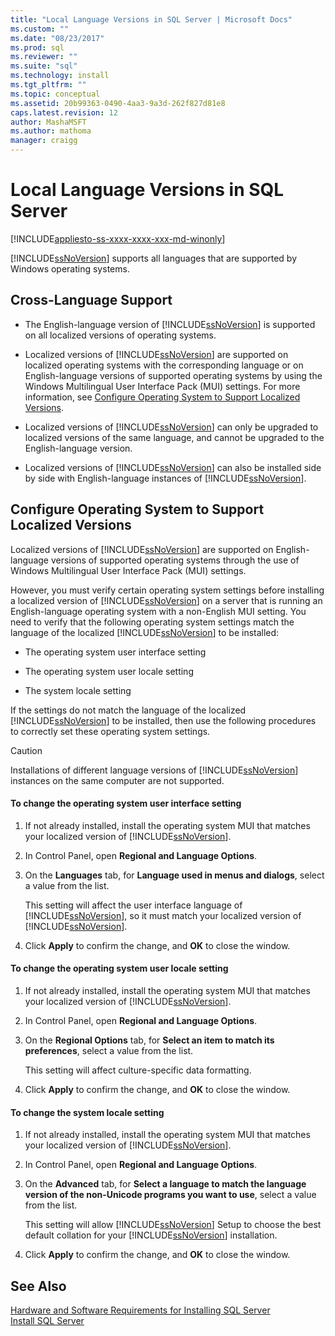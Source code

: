 ```yaml
---
title: "Local Language Versions in SQL Server | Microsoft Docs"
ms.custom: ""
ms.date: "08/23/2017"
ms.prod: sql
ms.reviewer: ""
ms.suite: "sql"
ms.technology: install
ms.tgt_pltfrm: ""
ms.topic: conceptual
ms.assetid: 20b99363-0490-4aa3-9a3d-262f827d81e8
caps.latest.revision: 12
author: MashaMSFT
ms.author: mathoma
manager: craigg
---
```

# Local Language Versions in SQL Server
[!INCLUDE[appliesto-ss-xxxx-xxxx-xxx-md-winonly](../../includes/appliesto-ss-xxxx-xxxx-xxx-md-winonly.md)]

  [!INCLUDE[ssNoVersion](../../includes/ssnoversion-md.md)] supports all languages that are supported by Windows operating systems.  
  
## Cross-Language Support  
  
-   The English-language version of [!INCLUDE[ssNoVersion](../../includes/ssnoversion-md.md)] is supported on all localized versions of operating systems.  
  
-   Localized versions of [!INCLUDE[ssNoVersion](../../includes/ssnoversion-md.md)] are supported on localized operating systems with the corresponding language or on English-language versions of supported operating systems by using the Windows Multilingual User Interface Pack (MUI) settings. For more information, see [Configure Operating System to Support Localized Versions](../../sql-server/install/local-language-versions-in-sql-server.md#BK_ConfigureOS).  
  
-   Localized versions of [!INCLUDE[ssNoVersion](../../includes/ssnoversion-md.md)] can only be upgraded to localized versions of the same language, and cannot be upgraded to the English-language version.  
  
-   Localized versions of [!INCLUDE[ssNoVersion](../../includes/ssnoversion-md.md)] can also be installed side by side with English-language instances of [!INCLUDE[ssNoVersion](../../includes/ssnoversion-md.md)].  
  
##  <a name="BK_ConfigureOS"></a> Configure Operating System to Support Localized Versions  
 Localized versions of [!INCLUDE[ssNoVersion](../../includes/ssnoversion-md.md)] are supported on English-language versions of supported operating systems through the use of Windows Multilingual User Interface Pack (MUI) settings.  
  
 However, you must verify certain operating system settings before installing a localized version of [!INCLUDE[ssNoVersion](../../includes/ssnoversion-md.md)] on a server that is running an English-language operating system with a non-English MUI setting. You need to verify that the following operating system settings match the language of the localized [!INCLUDE[ssNoVersion](../../includes/ssnoversion-md.md)] to be installed:  
  
-   The operating system user interface setting  
  
-   The operating system user locale setting  
  
-   The system locale setting  
  
 If the settings do not match the language of the localized [!INCLUDE[ssNoVersion](../../includes/ssnoversion-md.md)] to be installed, then use the following procedures to correctly set these operating system settings.  
  
> [!CAUTION]  
>  Installations of different language versions of [!INCLUDE[ssNoVersion](../../includes/ssnoversion-md.md)] instances on the same computer are not supported.  
  
#### To change the operating system user interface setting  
  
1.  If not already installed, install the operating system MUI that matches your localized version of [!INCLUDE[ssNoVersion](../../includes/ssnoversion-md.md)].  
  
2.  In Control Panel, open **Regional and Language Options**.  
  
3.  On the **Languages** tab, for **Language used in menus and dialogs**, select a value from the list.  
  
     This setting will affect the user interface language of [!INCLUDE[ssNoVersion](../../includes/ssnoversion-md.md)], so it must match your localized version of [!INCLUDE[ssNoVersion](../../includes/ssnoversion-md.md)].  
  
4.  Click **Apply** to confirm the change, and **OK** to close the window.  
  
#### To change the operating system user locale setting  
  
1.  If not already installed, install the operating system MUI that matches your localized version of [!INCLUDE[ssNoVersion](../../includes/ssnoversion-md.md)].  
  
2.  In Control Panel, open **Regional and Language Options**.  
  
3.  On the **Regional Options** tab, for **Select an item to match its preferences**, select a value from the list.  
  
     This setting will affect culture-specific data formatting.  
  
4.  Click **Apply** to confirm the change, and **OK** to close the window.  
  
#### To change the system locale setting  
  
1.  If not already installed, install the operating system MUI that matches your localized version of [!INCLUDE[ssNoVersion](../../includes/ssnoversion-md.md)].  
  
2.  In Control Panel, open **Regional and Language Options**.  
  
3.  On the **Advanced** tab, for **Select a language to match the language version of the non-Unicode programs you want to use**, select a value from the list.  
  
     This setting will allow [!INCLUDE[ssNoVersion](../../includes/ssnoversion-md.md)] Setup to choose the best default collation for your [!INCLUDE[ssNoVersion](../../includes/ssnoversion-md.md)] installation.  
  
4.  Click **Apply** to confirm the change, and **OK** to close the window.  
  
## See Also  
 [Hardware and Software Requirements for Installing SQL Server](../../sql-server/install/hardware-and-software-requirements-for-installing-sql-server.md)   
 [Install SQL Server](../../database-engine/install-windows/install-sql-server.md)  
  
  
